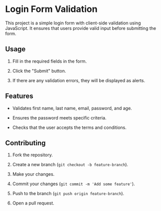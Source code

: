 # Login Form Validation

This project is a simple login form with client-side validation using JavaScript. It ensures that users provide valid input before submitting the form.

## Usage

1. Fill in the required fields in the form.

2. Click the "Submit" button.

3. If there are any validation errors, they will be displayed as alerts.

## Features

- Validates first name, last name, email, password, and age.

- Ensures the password meets specific criteria.

- Checks that the user accepts the terms and conditions.

## Contributing

1. Fork the repository.

2. Create a new branch (`git checkout -b feature-branch`).

3. Make your changes.

4. Commit your changes (`git commit -m 'Add some feature'`).

5. Push to the branch (`git push origin feature-branch`).

6. Open a pull request.
